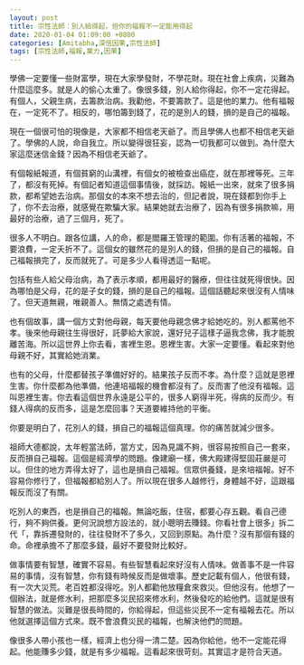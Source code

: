 ```yaml
---
layout: post
title: 宗性法師：別人給得起，但你的福報不一定能用得起
date: 2020-01-04 01:09:00 +0800
categories: [Amitabha,深信因果,宗性法師]
tags: [宗性法師,福報,業力,因果]
---
```


學佛一定要懂一些財富學，現在大家學發財，不學花財。現在社會上疾病，災難為什麼這麼多。就是人的偷心太重了。像很多錢，別人給你得起，你不一定花得起。有個人，父親生病，去籌款治病。我勸他，不要籌款了。這是他的業力。他有福報在，一定死不了。相反的，哪怕籌到錢了，花的是別人的錢，損的是自己的福報。

現在一個很可怕的現像是，大家都不相信老天爺了。而且學佛人也都不相信老天爺了。學佛的人說，命自我立。所以變得很狂妄，認為一切我都可以做到。為什麼大家這麼迷信金錢？因為不相信老天爺了。

有個報紙報道，有個貧窮的山溝裡，有個女的被檢查出癌症，就在那裡等死。三年了，都沒有死掉。有個記者知道這個事情後，就採訪。報紙一出來，就來了很多捐款，都希望她去治病。那個女的本來不想去治的，但記者說，現在錢都到你手上了，你不去治療，就感覺在欺騙大家。結果她就去治療了，因為有很多捐款嘛，用最好的治療，過了三個月，死了。

很多人不明白。跟各位講，人的命，都是閻羅王管理的範圍。你有活著的福報，不要浪費，一定夭折不了。這個女的雖然花的是別人的錢，但損的是自己的福報。自己福報損完了，反而就死了。可是多少人看得透這一點呢。

包括有些人給父母治病，為了表示孝順，都用最好的醫療，但往往就死得很快。因為哪怕是父母，花的是子女的錢，損的是自己的福報。這個話聽起來很沒有人情味了。但天道無親，唯親善人。無情之處透有情。

也有個故事，講一個方丈對他母親，每天要他母親念佛才給她吃的。別人都罵他不孝。後來他母親往生得很好，託夢給大家說，還好兒子這樣子逼我念佛，我才能脫離苦海。所以這世界上你去看，害裡生恩。恩裡生害。大家一定要懂。看起來對他母親不好，其實給她消業。

也有的父母，什麼都替孩子準備好好的。結果孩子反而不孝。為什麼？這就是恩裡生害。你什麼都為他準備，他連培福報的機會都沒有了。反而害了他沒有福報。這叫恩裡生害。你去看這個世界永遠是公平的，很多人窮得半死，得病的反而少。有錢人得病的反而多，這是怎麼回事？天道要維持他的平衡。

你要是明白了，花別人的錢，損自己的福報這個真理。你的痛苦就減少很多。

祖師大德都說，太年輕當法師，當方丈，因為見識不夠，很容易按照自己一套來，反而損自己福報。這個是經濟學的問題。像建廟一樣，佛大殿建得堅固莊嚴是可以。但住的地方弄得太好了，這也是損自己福報。信眾供養錢，是來培福報。好不容易你修行了，但福報都給別人了。所以現在很多人越修行，身體越不好，這跟福報反而沒了有關。

吃別人的東西，也是損自己的福報。無論吃飯，住宿，都要心存五觀。看自己德行，夠不夠供養。更何況說想方設法的，就小聰明去賺錢。你看社會上很多」拆二代「，靠拆遷發財的，往往發財不了多久，又回到原點。為什麼？沒有那個有錢的命。命裡承擔不了那麼多錢，最好不要發財比較好。

做事情要有智慧，確實不容易。有些智慧看起來好沒有人情味。做善事不是一件容易的事情，沒有智慧，你有錢有時候反而是做壞事。歷史記載有個人，他很有錢，有一次大災荒。老百姓都沒得吃。別人都勸他放糧倉來救災。但他沒有。他想了一個辦法，就是修水利，把那麼多災民招來修水利，然後發吃的給他們。這就是很有智慧的做法。災難是很長時間的，你給得起，但這些災民不一定有福報去花。所以他就選擇這個方式來。既不會浪費災民的福報，也解決他們的問題。

像很多人帶小孩也一樣，經濟上也分得一清二楚。因為你給他，他不一定能花得起。他能賺多少錢，就是有多少福報。這看起來很苛刻。其實這才是符合天道。